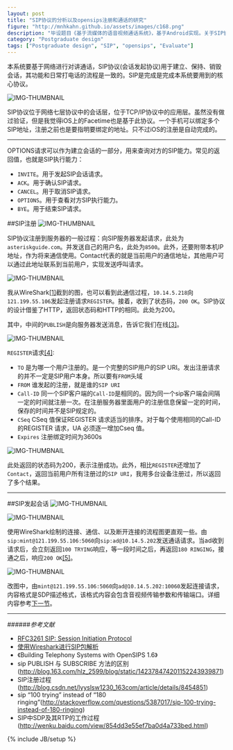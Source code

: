 ```yaml
---
layout: post
title: "SIP协议的分析以及opensips注册和通话的研究"
figure: "http://mnhkahn.github.io/assets/images/c168.png"
description: "毕设题目《基于流媒体的语音视频通话系统》，基于Android实现。关于SIP协议的分析以及opensips注册和通话的研究。"
category: "Postgraduate design"
tags: ["Postgraduate design", "SIP", "opensips", "Evaluate"]
---
```


本系统要基于网络进行对讲通话，SIP协议(会话发起协议)用于建立、保持、销毁会话，其功能和日常打电话的流程是一致的。SIP是完成是完成本系统要用到的核心协议。

![IMG-THUMBNAIL](http://cyeam.qiniudn.com/sip_protocol.png)

SIP协议位于网络七层协议中的会话层，位于TCP/IP协议中的应用层。虽然没有做过验证，但是我觉得iOS上的Facetime也是基于此协议。一个手机可以绑定多个SIP地址，注册之前也是要指明要绑定的地址。只不过iOS的注册是自动完成的。

---

OPTIONS请求可以作为建立会话的一部分，用来查询对方的SIP能力。常见的返回值，也就是SIP执行能力：
+ `INVITE`。用于发起SIP会话请求。
+ `ACK`。用于确认SIP请求。
+ `CANCEL`。用于取消SIP请求。
+ `OPTIONS`。用于查看对方SIP执行能力。
+ `BYE`。用于结束SIP请求。

##SIP注册
![IMG-THUMBNAIL](http://cyeam.qiniudn.com/sip_thoery_register.png)

SIP协议注册到服务器的一般过程：向SIP服务器发起请求，此处为`asteriskguide.com`。并发送自己的用户名，此处为`8500`。此外，还要附带本机IP地址，作为将来通信使用。Contact代表的就是当前用户的通信地址，其他用户可以通过此地址联系到当前用户，实现发送呼叫请求。

![IMG-THUMBNAIL](http://cyeam.qiniudn.com/register_graph.png)

我从WireShark<a href="#anchor_1">[1]</a>截到的图，也可以看到此通信过程，`10.14.5.218`向`121.199.55.106`发起注册请求`REGISTER`。接着，收到了状态码，`200 OK`。SIP协议的设计借鉴了HTTP，返回状态码和HTTP的相同。此处为200。

其中，中间的`PUBLISH`是向服务器发送消息，告诉它我们在线<a href="#anchor_3">[3]</a>。

![IMG-THUMBNAIL](http://cyeam.qiniudn.com/sip_protocol_register.png)

`REGISTER`请求<a href="#anchor_4">[4]</a>:

+ `TO` 是为哪一个用户注册的。是一个完整的SIP用户的SIP URI。发出注册请求的并不一定是SIP用户本身。所以要有`FROM`头域
+ `FROM` 谁发起的注册，就是谁的`SIP URI`
+ `Call-ID` 同一个SIP客户端的`Call-ID`是相同的。因为同一个sip客户端会间隔一定的时间就注册一次。在注册服务器里面用户的注册信息保留一定的时间，保存的时间并不是SIP规定的。
+ `CSeq` CSeq 值保证REGISTER 请求适当的排序。对于每个使用相同的Call-ID 的REGISTER 请求，UA 必须逐一增加Cseq 值。
+ `Expires` 注册绑定时间为3600s

![IMG-THUMBNAIL](http://cyeam.qiniudn.com/sip_protocol_ok.png)

此处返回的状态码为200，表示注册成功。此外，相比`REGISTER`还增加了`Contact`，返回当前用户所有注册过的`SIP URI`，我用多台设备注册过，所以返回了多个结果。

---

##SIP发起会话
![IMG-THUMBNAIL](http://cyeam.qiniudn.com/sip_thoery_invite.png)

![IMG-THUMBNAIL](http://cyeam.qiniudn.com/invite_graph.png)

使用WireShark绘制的连接、通信、以及断开连接的流程图更直观一些。由`sip:mint@121.199.55.106:5060`向`sip:ad@10.14.5.202`发送通话请求。当ad收到请求后，会立刻返回`100 TRYING`响应，等一段时间之后，再返回`180 RINGING`，接通之后，响应`200 OK`<a href="#anchor_5">[5]</a>。

![IMG-THUMBNAIL](http://cyeam.qiniudn.com/sip_protocol_invite.png)

改图中，由`mint@121.199.55.106:5060`向`ad@10.14.5.202:10060`发起连接请求，内容格式是SDP描述格式，该格式内容会包含音视频传输参数和传输端口。详细内容参考[下一节](http://blog.cyeam.com/postgraduate%20design/2014/04/17/pager_sdp/)。


---
######*参考文献*
+ [RFC3261 SIP: Session Initiation Protocol](http://www.ietf.org/rfc/rfc3261.txt)
+ [使用Wireshark进行SIP包解析](http://www.blogjava.net/amigoxie/archive/2009/08/06/290119.html)
+ 《Building Telephony Systems with OpenSIPS 1.6》
+ sip PUBLISH 与 SUBSCRIBE 方法的区别(http://blog.163.com/hlz_2599/blog/static/142378474201152243939871) 
+ SIP注册过程(http://blog.csdn.net/lyyslsw1230_163com/article/details/8454851)
+ sip “100 trying” instead of “180 ringing”(http://stackoverflow.com/questions/5387017/sip-100-trying-instead-of-180-ringing)
+ SIP中SDP及其RTP的工作过程(http://wenku.baidu.com/view/854dd3e55ef7ba0d4a733bed.html)



{% include JB/setup %}